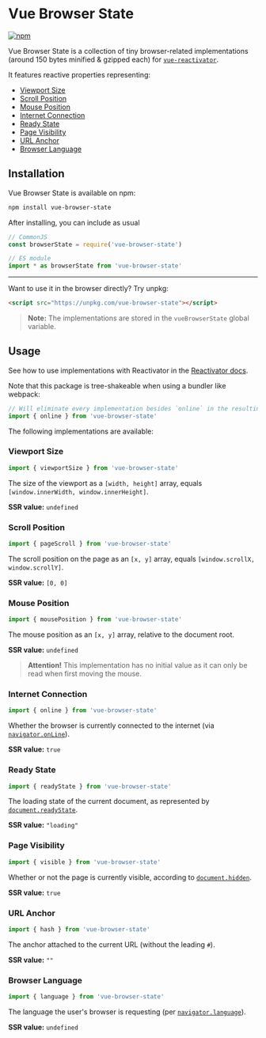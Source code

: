 # Vue Browser State

[![npm](https://img.shields.io/npm/v/vue-browser-state.svg)](https://www.npmjs.com/package/vue-browser-state)

Vue Browser State is a collection of tiny browser-related implementations (around 150 bytes minified & gzipped each) for [`vue-reactivator`](https://npmjs.com/package/vue-reactivator).

It features reactive properties representing:

- [Viewport Size](#viewport-size)
- [Scroll Position](#scroll-position)
- [Mouse Position](#mouse-position)
- [Internet Connection](#internet-connection)
- [Ready State](#ready-state)
- [Page Visibility](#page-visibility)
- [URL Anchor](#url-anchor)
- [Browser Language](#browser-language)

## Installation

Vue Browser State is available on npm:

```bash
npm install vue-browser-state
```

After installing, you can include as usual

```js
// CommonJS
const browserState = require('vue-browser-state')

// ES module
import * as browserState from 'vue-browser-state'
```

---

Want to use it in the browser directly? Try unpkg:

```html
<script src="https://unpkg.com/vue-browser-state"></script>
```

> **Note:** The implementations are stored in the `vueBrowserState` global variable.

## Usage

See how to use implementations with Reactivator in the [Reactivator docs](https://github.com/Loilo/vue-reactivator#usage).

Note that this package is tree-shakeable when using a bundler like webpack:

```js
// Will eliminate every implementation besides `online` in the resulting bundle
import { online } from 'vue-browser-state'
```

The following implementations are available:

### Viewport Size

```js
import { viewportSize } from 'vue-browser-state'
```

The size of the viewport as a `[width, height]` array, equals `[window.innerWidth, window.innerHeight]`.

**SSR value:** `undefined`

### Scroll Position

```js
import { pageScroll } from 'vue-browser-state'
```

The scroll position on the page as an `[x, y]` array, equals `[window.scrollX, window.scrollY]`.

**SSR value:** `[0, 0]`

### Mouse Position

```js
import { mousePosition } from 'vue-browser-state'
```

The mouse position as an `[x, y]` array, relative to the document root.

**SSR value:** `undefined`

> **Attention!** This implementation has no initial value as it can only be read when first moving the mouse.

### Internet Connection

```js
import { online } from 'vue-browser-state'
```

Whether the browser is currently connected to the internet (via [`navigator.onLine`](https://developer.mozilla.org/docs/Web/API/NavigatorOnLine/onLine)).

**SSR value:** `true`

### Ready State

```js
import { readyState } from 'vue-browser-state'
```

The loading state of the current document, as represented by [`document.readyState`](https://developer.mozilla.org/docs/Web/API/Document/readyState).

**SSR value:** `"loading"`

### Page Visibility

```js
import { visible } from 'vue-browser-state'
```

Whether or not the page is currently visible, according to [`document.hidden`](https://developer.mozilla.org/docs/Web/API/Document/hidden).

**SSR value:** `true`

### URL Anchor

```js
import { hash } from 'vue-browser-state'
```

The anchor attached to the current URL (without the leading `#`).

**SSR value:** `""`

### Browser Language

```js
import { language } from 'vue-browser-state'
```

The language the user's browser is requesting (per [`navigator.language`](https://developer.mozilla.org/docs/Web/API/NavigatorLanguage/language)).

**SSR value:** `undefined`
